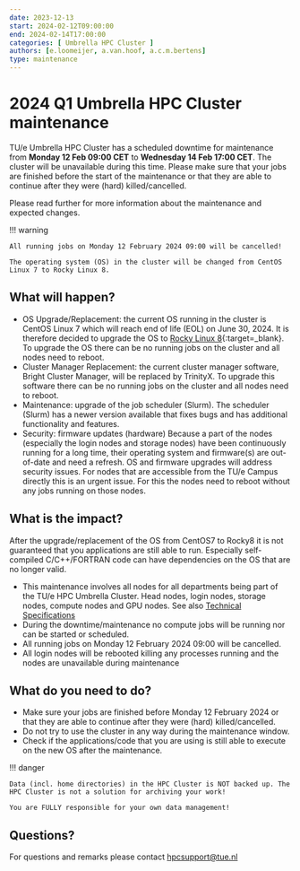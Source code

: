 ```yaml
---
date: 2023-12-13
start: 2024-02-12T09:00:00
end: 2024-02-14T17:00:00
categories: [ Umbrella HPC Cluster ]
authors: [e.loomeijer, a.van.hoof, a.c.m.bertens]
type: maintenance
---
```


# 2024 Q1 Umbrella HPC Cluster maintenance

TU/e Umbrella HPC Cluster has a scheduled downtime for maintenance from **Monday 12 Feb 09:00 CET** to **Wednesday 14 Feb 17:00 CET**. The cluster will be unavailable during this time. Please make sure that your jobs are finished before the start of the maintenance or that they are able to continue after they were (hard) killed/cancelled.

<!-- more -->

Please read further for more information about the maintenance and expected changes.

!!! warning

    All running jobs on Monday 12 February 2024 09:00 will be cancelled!

    The operating system (OS) in the cluster will be changed from CentOS Linux 7 to Rocky Linux 8.

## What will happen?

- OS Upgrade/Replacement: the current OS running in the cluster is CentOS Linux 7 which will reach end of life (EOL) on June 30, 2024. It is therefore decided to upgrade the OS to [Rocky Linux 8](https://rockylinux.org/){:target=_blank}. To upgrade the OS there can be no running jobs on the cluster and all nodes need to reboot.
- Cluster Manager Replacement: the current cluster manager software, Bright Cluster Manager, will be replaced by TrinityX. To upgrade this software there can be no running jobs on the cluster and all nodes need to reboot.
- Maintenance: upgrade of the job scheduler (Slurm). The scheduler (Slurm) has a newer version available that fixes bugs and has additional functionality and features.
- Security: firmware updates (hardware) Because a part of the nodes (especially the login nodes and storage nodes) have been continuously running for a long time, their operating system and firmware(s) are out-of-date and need a refresh. OS and firmware upgrades will address security issues. For nodes that are accessible from the TU/e Campus directly this is an urgent issue. For this the nodes need to reboot without any jobs running on those nodes.

## What is the impact?

After the upgrade/replacement of the OS from CentOS7 to Rocky8 it is not guaranteed that you applications are still able to run. Especially self-compiled C/C++/FORTRAN code can have dependencies on the OS that are no longer valid.

- This maintenance involves all nodes for all departments being part of the TU/e HPC Umbrella Cluster. Head nodes, login nodes, storage nodes, compute nodes and GPU nodes. See also [Technical Specifications](../../../../documentation/specifications.md)
- During the downtime/maintenance no compute jobs will be running nor can be started or scheduled.
- All running jobs on Monday 12 February 2024 09:00 will be cancelled.
- All login nodes will be rebooted killing any processes running and the nodes are unavailable during maintenance

## What do you need to do?

- Make sure your jobs are finished before Monday 12 February 2024 or that they are able to continue after they were (hard) killed/cancelled.
- Do not try to use the cluster in any way during the maintenance window.
- Check if the applications/code that you are using is still able to execute on the new OS after the maintenance.

!!! danger

    Data (incl. home directories) in the HPC Cluster is NOT backed up. The HPC Cluster is not a solution for archiving your work!

    You are FULLY responsible for your own data management!

## Questions?

For questions and remarks please contact [hpcsupport@tue.nl](mailto:hpcsupport@tue.nl)
